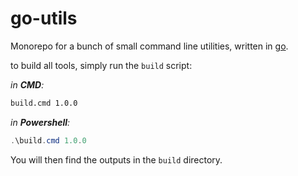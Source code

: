 # go-utils

Monorepo for a bunch of small command line utilities, written in [go](https://golang.org).



to build all tools, simply run the `build` script:

*in **CMD**:*

```cmd
build.cmd 1.0.0
```

*in **Powershell**:*

```powershell
.\build.cmd 1.0.0
```



You will then find the outputs in the `build` directory.

